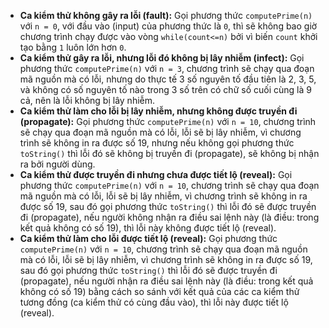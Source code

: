- **Ca kiểm thử không gây ra lỗi (fault):** Gọi phương thức ``computePrime(n)`` với ``n = 0``, với đầu vào (input) của phương thức là ``0``, thì sẽ không bao giờ chương trình chạy được vào vòng ``while(count<=n)`` bởi vì biến ``count`` khởi tạo bằng ``1`` luôn lớn hơn ``0``.
- **Ca kiểm thử gây ra lỗi, nhưng lỗi đó không bị lây nhiễm (infect):** Gọi phương thức ``computePrime(n)`` với ``n = 3``, chương trình sẽ chạy qua đoạn mã nguồn mà có lỗi, nhưng do thực tế 3 số nguyên tố đầu tiên là 2, 3, 5, và không có số nguyên tố nào trong 3 số trên có chữ số cuối cùng là 9 cả, nên là lỗi không bị lây nhiễm.
- **Ca kiểm thử làm cho lỗi bị lây nhiễm, nhưng không được truyền đi (propagate):** Gọi phương thức ``computePrime(n)`` với ``n = 10``, chương trình sẽ chạy qua đoạn mã nguồn mà có lỗi, lỗi sẽ bị lây nhiễm, vì chương trình sẽ không in ra được số 19, nhưng nếu không gọi phương thức ``toString()`` thì lỗi đó sẽ không bị truyền đi (propagate), sẽ không bị nhận ra bởi người dùng.
- **Ca kiểm thử được truyền đi nhưng chưa được tiết lộ (reveal):** Gọi phương thức ``computePrime(n)`` với ``n = 10``, chương trình sẽ chạy qua đoạn mã nguồn mà có lỗi, lỗi sẽ bị lây nhiễm, vì chương trình sẽ không in ra được số 19, sau đó gọi phương thức ``toString()`` thì lỗi đó sẽ được truyền đi (propagate), nếu người không nhận ra điều sai lệnh này (là điều: trong kết quả không có số 19), thì lỗi này không được tiết lộ (reveal).
- **Ca kiểm thử làm cho lỗi được tiết lộ (reveal):** Gọi phương thức ``computePrime(n)`` với ``n = 10``, chương trình sẽ chạy qua đoạn mã nguồn mà có lỗi, lỗi sẽ bị lây nhiễm, vì chương trình sẽ không in ra được số 19, sau đó gọi phương thức ``toString()`` thì lỗi đó sẽ được truyền đi (propagate), nếu người nhận ra điều sai lệnh này (là điều: trong kết quả không có số 19) bằng cách so sánh với kết quả của các ca kiểm thử tương đồng (ca kiểm thử có cùng đầu vào), thì lỗi này được tiết lộ (reveal).